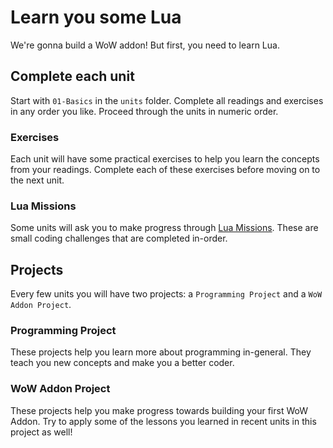 # Learn you some Lua

We're gonna build a WoW addon! But first, you need to learn Lua.

## Complete each unit

Start with `01-Basics` in the `units` folder. Complete all readings and exercises in any order you like. Proceed through the units in numeric order.

### Exercises

Each unit will have some practical exercises to help you learn the concepts from your readings. Complete each of these exercises before moving on to the next unit.

### Lua Missions

Some units will ask you to make progress through [Lua Missions](https://github.com/kikito/lua_missions). These are small coding challenges that are completed in-order.

## Projects

Every few units you will have two projects: a `Programming Project` and a `WoW Addon Project`.

### Programming Project

These projects help you learn more about programming in-general. They teach you new concepts and make you a better coder.

### WoW Addon Project

These projects help you make progress towards building your first WoW Addon. Try to apply some of the lessons you learned in recent units in this project as well!
